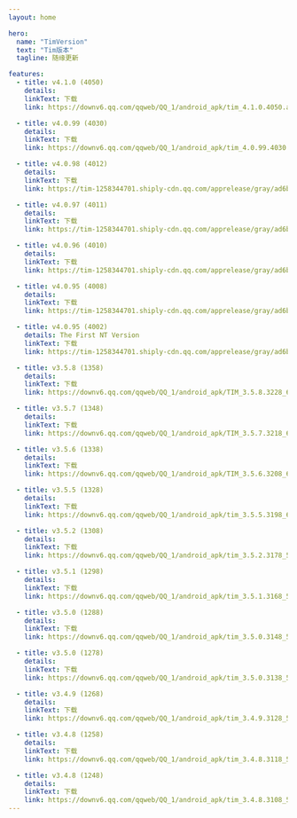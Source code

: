 ```yaml
---
layout: home

hero:
  name: "TimVersion"
  text: "Tim版本"
  tagline: 随缘更新

features:
  - title: v4.1.0 (4050)
    details:
    linkText: 下载
    link: https://downv6.qq.com/qqweb/QQ_1/android_apk/tim_4.1.0.4050.apk

  - title: v4.0.99 (4030)
    details:
    linkText: 下载
    link: https://downv6.qq.com/qqweb/QQ_1/android_apk/tim_4.0.99.4030.apk

  - title: v4.0.98 (4012)
    details:
    linkText: 下载
    link: https://tim-1258344701.shiply-cdn.qq.com/apprelease/gray/ad6b501b0e/prod/1734512765/tim_4.0.98.4012_r2e3d9799_64_t2024-12-18_v4012_GuanWang_537264175_cid2017_release-signed.apk

  - title: v4.0.97 (4011)
    details:
    linkText: 下载
    link: https://tim-1258344701.shiply-cdn.qq.com/apprelease/gray/ad6b501b0e/prod/1733453577/tim_4.0.97.4011_r3110ef2b_64_t2024-12-05_v4011_GuanWang_537263469_cid2017_release-signed.apk

  - title: v4.0.96 (4010)
    details:
    linkText: 下载
    link: https://tim-1258344701.shiply-cdn.qq.com/apprelease/gray/ad6b501b0e/prod/1732893586/tim_4.0.96.4010_r6c784d54_64_t2024-11-29_v4010_GuanWang_537261131_cid2017_release-signed.apk

  - title: v4.0.95 (4008)
    details:
    linkText: 下载
    link: https://tim-1258344701.shiply-cdn.qq.com/apprelease/gray/ad6b501b0e/prod/1732245378/tim_4.0.95.4008_r3b8db658_64_t2024-11-19_v4008_GuanWang_537249218_cid2017_release-signed.apk

  - title: v4.0.95 (4002)
    details: The First NT Version
    linkText: 下载
    link: https://tim-1258344701.shiply-cdn.qq.com/apprelease/gray/ad6b501b0e/prod/1730484209/tim_4.0.95.4002_rcf2b138c_64_t2024-11-01_v4002_GrayOne_537249285_cid0_release-signed.apk

  - title: v3.5.8 (1358)
    details:
    linkText: 下载
    link: https://downv6.qq.com/qqweb/QQ_1/android_apk/TIM_3.5.8.3228_64.apk

  - title: v3.5.7 (1348)
    details:
    linkText: 下载
    link: https://downv6.qq.com/qqweb/QQ_1/android_apk/TIM_3.5.7.3218_64.apk

  - title: v3.5.6 (1338)
    details:
    linkText: 下载
    link: https://downv6.qq.com/qqweb/QQ_1/android_apk/TIM_3.5.6.3208_64.apk

  - title: v3.5.5 (1328)
    details:
    linkText: 下载
    link: https://downv6.qq.com/qqweb/QQ_1/android_apk/tim_3.5.5.3198_64.apk

  - title: v3.5.2 (1308)
    details:
    linkText: 下载
    link: https://downv6.qq.com/qqweb/QQ_1/android_apk/tim_3.5.2.3178_537162285_64.apk

  - title: v3.5.1 (1298)
    details:
    linkText: 下载
    link: https://downv6.qq.com/qqweb/QQ_1/android_apk/tim_3.5.1.3168_537150355_64.apk

  - title: v3.5.0 (1288)
    details:
    linkText: 下载
    link: https://downv6.qq.com/qqweb/QQ_1/android_apk/tim_3.5.0.3148_537143920_64.apk

  - title: v3.5.0 (1278)
    details:
    linkText: 下载
    link: https://downv6.qq.com/qqweb/QQ_1/android_apk/tim_3.5.0.3138_537142492_64.apk

  - title: v3.4.9 (1268)
    details:
    linkText: 下载
    link: https://downv6.qq.com/qqweb/QQ_1/android_apk/tim_3.4.9.3128_537138342_64.apk

  - title: v3.4.8 (1258)
    details:
    linkText: 下载
    link: https://downv6.qq.com/qqweb/QQ_1/android_apk/tim_3.4.8.3118_537129528_64.apk

  - title: v3.4.8 (1248)
    details:
    linkText: 下载
    link: https://downv6.qq.com/qqweb/QQ_1/android_apk/tim_3.4.8.3108_537129495_64.apk
---
```

